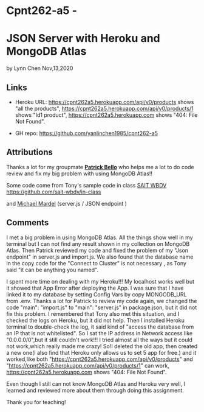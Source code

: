# Cpnt262-a5 -

#  JSON Server with Heroku and MongoDB Atlas

by Lynn Chen  Nov,13,2020



## Links

- Heroku URL: https://cpnt262a5.herokuapp.com/api/v0/products shows "all the products",
              https://cpnt262a5.herokuapp.com/api/v0/products/1 shows "Id1 product",
              https://cpnt262a5.herokuapp.com shows "404: File Not Found".

- GH repo: https://github.com/yanlinchen1985/cpnt262-a5

  


## Attributions

Thanks a lot for my groupmate [**Patrick Bello**](https://github.com/mayorbcode) who helps me a lot to do code review and fix my big problem with using MongoDB Atlas!!

Some code come from Tony's sample code in class [SAIT WBDV](https://sait-wbdv.github.io/)  https://github.com/sait-wbdv/in-class

and [Michael Mardel](https://github.com/aggressiveperfector) (server.js / JSON endpoint )



## Comments

I met a big problem in using MongoDB Atlas. All the things show well in my terminal but I can not find any result shown in my collection on MongoDB Atlas. Then Patrick reviewed my code and fixed the problem of my "Json endpoint" in server.js and import.js. We also found that the database name in the copy code for the "Connect to Cluster" is not necessary , as Tony said "it can be anything you named".

I spent more time on dealing with my Heroku!!! My localhost works well but it showed that App Error after deploying the App. I was sure that I have linked it to my database by setting Config Vars by copy MONGODB_URL from .env. Thanks a lot for Patrick to review my code again, we changed the code "main": "import.js" to "main": "server.js" in package.json, but it did not fix this problem. I remembered that Tony also met this situation, and I checked the logs on Heroku, but it did not help. Then I installed Heroku terminal to double-check the log, it said kind of "access the database from an IP that is not whitelisted". So I sat the IP address in Network access like "0.0.0.0/0",but it still couldn't work!!!
I tried almost all the ways but it could not work,which really made me crazy! So!I deleted the old app, then created a new one(I also find that Heroku only allows us to set 5 app for free.) and it worked,like both "https://cpnt262a5.herokuapp.com/api/v0/products" and "https://cpnt262a5.herokuapp.com/api/v0/products/1" can work, https://cpnt262a5.herokuapp.com shows "404: File Not Found".

Even though I still can not know MongoDB Atlas and Heroku very well, I learned and reviewed more about them through doing this assignment. 

Thank you for teaching!


